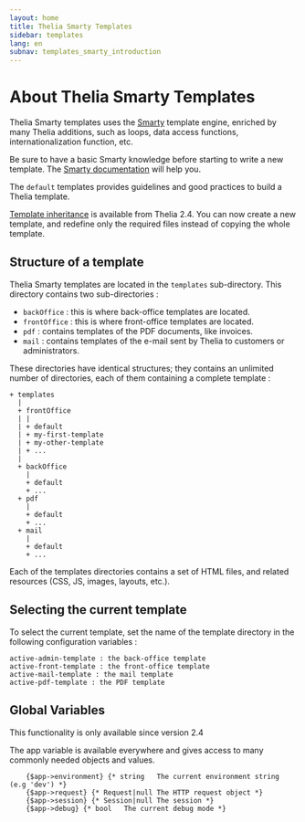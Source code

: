 ```yaml
---
layout: home
title: Thelia Smarty Templates
sidebar: templates
lang: en
subnav: templates_smarty_introduction
---
```


# About Thelia Smarty Templates #

Thelia Smarty templates uses the [Smarty](http://www.smarty.net/) template engine, enriched by many Thelia additions, such as loops, data access functions, internationalization function, etc. 

Be sure to have a basic Smarty knowledge before starting to write a new template. The [Smarty documentation](http://www.smarty.net/docs/en/) will help you.

The `default` templates provides guidelines and good practices to build a Thelia template.

[Template inheritance](content.html#template-inheritance-from-thelia-24) is available from Thelia 2.4. You can now create a new template, and redefine only the required files instead of copying the whole template.

## Structure of a template ##

Thelia Smarty templates are located in the `templates` sub-directory. This directory contains two sub-directories :

- `backOffice` : this is where back-office templates are located.
- `frontOffice` : this is where front-office templates are located.
- `pdf` : contains templates of the PDF documents, like invoices.
- `mail` : contains templates of the e-mail sent by Thelia to customers or administrators.

These directories have identical structures; they contains an unlimited number of directories, each of them containing a complete template :

    + templates
      |
      + frontOffice
      | |
      | + default
      | + my-first-template
      | + my-other-template
      | + ...
      |
      + backOffice
        |
        + default
        + ...
      + pdf
        |
        + default
        + ...
      + mail
        |
        + default
        + ...

Each of the templates directories contains a set of HTML files, and related resources (CSS, JS, images, layouts, etc.).

## Selecting the current template

To select the current template, set the name of the template directory in the following configuration variables :

 	active-admin-template : the back-office template
	active-front-template : the front-office template
	active-mail-template : the mail template
	active-pdf-template : the PDF template

## Global Variables

<div class="alert alert-warning">
<p>This functionality is only available since version 2.4</p>
</div>

The app variable is available everywhere and gives access to many commonly needed objects and values.

```smarty
    {$app->environment} {* string	The current environment string (e.g 'dev') *}
    {$app->request} {* Request|null	The HTTP request object *}
    {$app->session} {* Session|null	The session *}
    {$app->debug} {* bool	The current debug mode *}
```